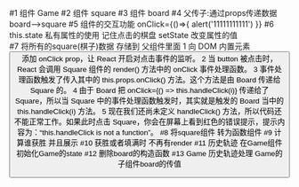 #1 组件 Game
#2 组件 square
#3 组件 board
#4 父传子:通过props传递数据 board-->square
#5 组件的交互功能 onClick={()=>{ alert('11111111111') }}
#6 this.state 私有属性的使用 记住点击的棋盘 setState 改变属性的值  
#7 将所有的square(棋子)数据 存储到 父组件里面
    1 向 DOM 内置元素 <button> 添加 onClick prop，让 React 开启对点击事件的监听。
    2 当 button 被点击时，React 会调用 Square 组件的 render() 方法中的 onClick 事件处理函数。
    3 事件处理函数触发了传入其中的 this.props.onClick() 方法。这个方法是由 Board 传递给 Square 的。
    4 由于 Board 把 onClick={() => this.handleClick(i)} 传递给了 Square，所以当 Square 中的事件处理函数触发时，其实就是触发的 Board 当中的 this.handleClick(i) 方法。
    5 现在我们还尚未定义 handleClick() 方法，所以代码还不能正常工作。如果此时点击 Square，你会在屏幕上看到红色的错误提示，提示内容为：“this.handleClick is not a function”。
#8 将square组件 转为函数组件
#9 计算谁获胜 并且展示
#10 获胜或者填满时 不再有render
#11 历史轨迹 在Game组件 初始化Game的state
#12 删除board的构造函数
#13 Game 历史轨迹处理  Game的子组件board的传值

